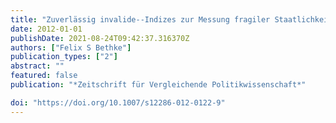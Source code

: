 ```yaml
---
title: "Zuverlässig invalide--Indizes zur Messung fragiler Staatlichkeit"
date: 2012-01-01
publishDate: 2021-08-24T09:42:37.316370Z
authors: ["Felix S Bethke"]
publication_types: ["2"]
abstract: ""
featured: false
publication: "*Zeitschrift für Vergleichende Politikwissenschaft*"

doi: "https://doi.org/10.1007/s12286-012-0122-9"
---
```


